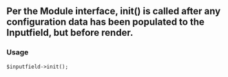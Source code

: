 Per the Module interface, init() is called after any configuration data has been populated to the Inputfield, but before render.
--------------------------------------------------------------------------------------------------------------------------------

### Usage

    $inputfield->init();

